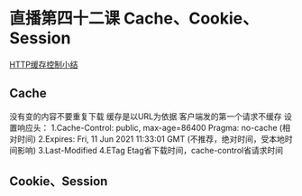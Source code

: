 # 直播第四十二课  Cache、Cookie、Session

[HTTP缓存控制小结](http://imweb.io/topic/5795dcb6fb312541492eda8c)


## Cache

没有变的内容不要重复下载
缓存是以URL为依据
客户端发的第一个请求不缓存
设置响应头：
  1.Cache-Control: public, max-age=86400
  Pragma: no-cache  (相对时间)
  2.Expires: Fri, 11 Jun 2021 11:33:01 GMT (不推荐，绝对时间，受本地时间影响)
  3.Last-Modified
  4.ETag 
Etag省下载时间，cache-control省请求时间

## Cookie、Session

